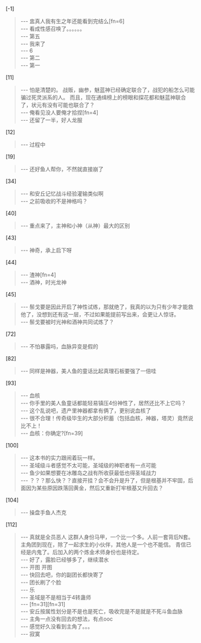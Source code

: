 
[-1] 
>--- 盅真人我有生之年还能看到完结么[fn=6]<br>
>--- 看成性感召唤了。。。。。。<br>
>--- 第五<br>
>--- 我来了<br>
>--- 6<br>
>--- 第二<br>
>--- 第一<br>

[11] 
>--- 怕是清楚的。
战贩，幽参，魅蓝神已经确定联合了，战犯的船怎么可能骗过死灵派系的人。
而且，现在通缉榜上的榜眼和探花都和魅蓝神联合了，状元有没有可能也联合了？<br>
>--- 俺看见没人要俺才拾捏[fn=4]<br>
>--- 还留了一半，好人龙服<br>

[12] 
>--- 过程中<br>

[19] 
>--- 还好鱼人帮你，不然就直接崩了<br>

[34] 
>--- 和安丘记忆战斗经验灌输类似啊<br>
>--- 之前吸收的不是神格吗？<br>

[40] 
>--- 重点来了，主神和小神（从神）最大的区别<br>

[43] 
>--- 神奇，承上启下呀<br>

[44] 
>--- 渣神[fn=4]<br>
>--- 酒神，时光龙神<br>

[45] 
>--- 鬃戈要是因此开启了神性试练，那就绝了，我真的以为只有少年才能救他了，没想到还有这一层，不过如果能提前写出来，会更让人惊讶。<br>
>--- 鬃戈要被时光神和酒神共同试炼了？<br>

[72] 
>--- 不怕暴露吗，血脉异变是假的<br>

[82] 
>--- 同样是神器，美人鱼的童话比起真理石板要强了一倍哇<br>

[93] 
>--- 血核<br>
>--- 你手里的美人鱼童话都能轻易镇压4份神性了，居然还比不上它吗？<br>
>--- 这个乱说吧，遗产里神器都拿有俩了，更别说血核了<br>
>--- 很不合理！传奇级毕生的大部分积蓄（包括血核，神器，塔灵）竟然说比不上！<br>
>--- 血核：你确定?[fn=39]<br>

[100] 
>--- 这本书的实力跟闹着玩一样。<br>
>--- 圣域级斗者感觉不太可能，圣域级的神职者有一点可能<br>
>--- 鱼少如果想要在冰雕岛之战有所收获最低也得圣域战力<br>
>--- ？？？那么快？？直接开挂？会不会升是升了，但是根基并不牢固，后面因为某些原因跌落回黄金，然后又重新打牢根基又升回去？<br>

[104] 
>--- 操盘手鱼人杰克<br>

[112] 
>--- 真就是全员恶人
这群人身份马甲，一个比一个多。人前一套背后N套。主角团到现在，除了一起求生的小伙伴，其他人是一个也不能信。
青信已经是内鬼了。后加入的两个炼金术师身份也是待定。<br>
>--- 好了，露脸已经够多了，继续潜水<br>
>--- 开图 开图<br>
>--- 快回去吧，你的副团长都快寄了<br>
>--- 团长刷了个脸<br>
>--- 乐<br>
>--- 圣域是不是相当于4转蛊师<br>
>--- [fn=31][fn=31]<br>
>--- 安丘按属性划分是不是也是死亡，吸收完是不是就是不死斗鱼血脉<br>
>--- 主角一点没有回去的想法，有点ooc<br>
>--- 感觉好久没看到主角了。。。<br>
>--- 寂寞<br>
